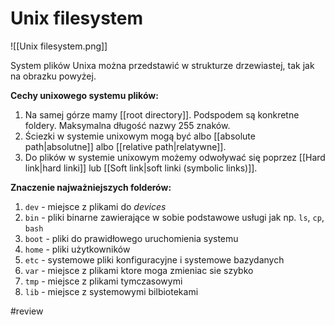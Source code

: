 # Unix filesystem
![[Unix filesystem.png]]

System plików Unixa można przedstawić w strukturze drzewiastej, tak jak na obrazku powyżej. 

**Cechy unixowego systemu plików:**
1. Na samej górze mamy [[root directory]]. Podspodem są konkretne foldery.
Maksymalna długość nazwy 255 znaków.
2. Ściezki w systemie unixowym mogą być albo [[absolute path|absolutne]] albo [[relative path|relatywne]].
3. Do plików w systemie unixowym możemy odwoływać się poprzez [[Hard link|hard linki]] lub [[Soft link|soft linki (symbolic links)]]. 

**Znaczenie najważniejszych folderów:**
1. `dev` - miejsce z plikami do *devices*
2. `bin` - pliki binarne zawierające w sobie podstawowe usługi jak np. `ls`, `cp`, `bash`
3. `boot` - pliki do prawidłowego uruchomienia systemu
4. `home` - pliki użytkowników
5. `etc` - systemowe pliki konfiguracyjne i systemowe bazydanych
6. `var` - miejsce z plikami ktore moga zmieniac sie szybko 
7. `tmp` - miejsce z plikami tymczasowymi
8. `lib` - miejsce z systemowymi bilbiotekami

#review